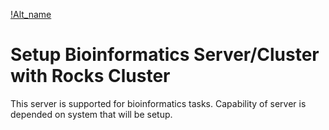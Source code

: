 [!Alt_name](https://repository-images.githubusercontent.com/92681642/3cb9f800-747f-11e9-96ca-13c2381fd30b)


# Setup Bioinformatics Server/Cluster with Rocks Cluster

This server is supported for bioinformatics tasks. Capability of server is depended on system that will be setup. 
